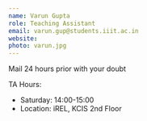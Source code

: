 ```yaml
---
name: Varun Gupta
role: Teaching Assistant
email: varun.gup@students.iiit.ac.in
website:
photo: varun.jpg
---
```


Mail 24 hours prior with your doubt

TA Hours:

- Saturday: 14:00-15:00
- Location: iREL, KCIS 2nd Floor
